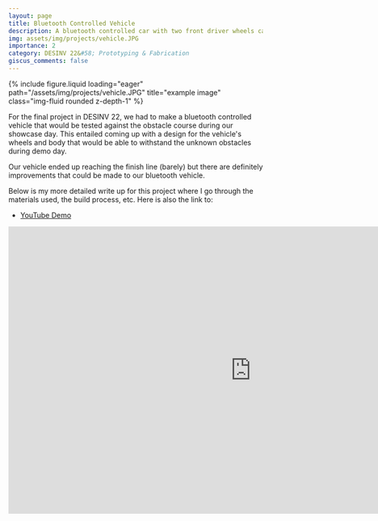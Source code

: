 ```yaml
---
layout: page
title: Bluetooth Controlled Vehicle
description: A bluetooth controlled car with two front driver wheels capable of powering through the different obstacles within the course
img: assets/img/projects/vehicle.JPG
importance: 2
category: DESINV 22&#58; Prototyping & Fabrication
giscus_comments: false
---
```


<div class="row">
    <div class="col-sm mt-3 mt-md-0">
        {% include figure.liquid loading="eager" path="/assets/img/projects/vehicle.JPG" title="example image" class="img-fluid rounded z-depth-1" %}
    </div>
</div>

For the final project in DESINV 22, we had to make a bluetooth controlled vehicle that would be tested against the obstacle course during our showcase day. This entailed coming up with a design for the vehicle's wheels and body that would be able to withstand the unknown obstacles during demo day.

Our vehicle ended up reaching the finish line (barely) but there are definitely improvements that could be made to our bluetooth vehicle.

Below is my more detailed write up for this project where I go through the materials used, the build process, etc. Here is also the link to:

- [YouTube Demo](https://youtu.be/zQaoZfZG2LU)

<div class="row">
    <iframe src="https://docs.google.com/presentation/d/e/2PACX-1vTr1f1BLk4Hj2Ajoz2Sb7iDoyHXCaBkzW9PFFtz7FnA07VMArkM6zM21ehnPRIko6HaGGJtzJ1Dep2o/embed?start=false&loop=false&delayms=3000" frameborder="0" width="960" height="569" allowfullscreen="true" mozallowfullscreen="true" webkitallowfullscreen="true"></iframe>
</div>
